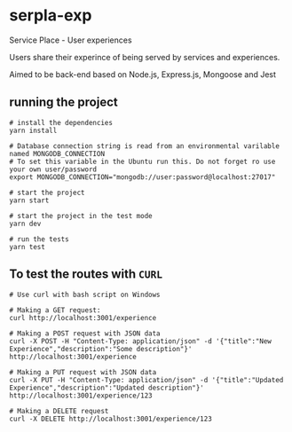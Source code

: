 # serpla-exp
Service Place - User experiences

Users share their experince of being served by services and experiences.

Aimed to be back-end based on Node.js, Express.js, Mongoose and Jest

## running the project

```
# install the dependencies
yarn install

# Database connection string is read from an environmental varilable named MONGODB_CONNECTION
# To set this variable in the Ubuntu run this. Do not forget ro use your own user/password
export MONGODB_CONNECTION="mongodb://user:password@localhost:27017"

# start the project
yarn start

# start the project in the test mode
yarn dev

# run the tests
yarn test
```

## To test the routes with `CURL`

```
# Use curl with bash script on Windows

# Making a GET request:
curl http://localhost:3001/experience

# Making a POST request with JSON data
curl -X POST -H "Content-Type: application/json" -d '{"title":"New Experience","description":"Some description"}' http://localhost:3001/experience

# Making a PUT request with JSON data
curl -X PUT -H "Content-Type: application/json" -d '{"title":"Updated Experience","description":"Updated description"}' http://localhost:3001/experience/123

# Making a DELETE request
curl -X DELETE http://localhost:3001/experience/123
```
